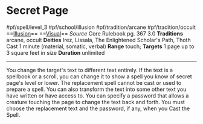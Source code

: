 # Secret Page
#pf/spell/level_3  #pf/school/illusion #pf/tradition/arcane #pf/tradition/occult
==[Illusion](../../../Traits/Illusion.md)== ==[Visual](../../../Traits/Visual.md)==
*Source* Core Rulebook pg. 367 3.0
**Traditions** arcane, occult
**Deities** Irez, Lissala, The Enlightened Scholar's Path, Thoth
Cast 1 minute (material, somatic, verbal)
**Range** touch; **Targets** 1 page up to 3 square feet in size
**Duration** unlimited

---
You change the target's text to different text entirely. If the text is a spellbook or a scroll, you can change it to show a spell you know of secret page's level or lower. The replacement spell cannot be cast or used to prepare a spell. You can also transform the text into some other text you have written or have access to. You can specify a password that allows a creature touching the page to change the text back and forth. You must choose the replacement text and the password, if any, when you Cast the Spell.